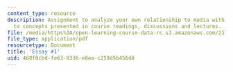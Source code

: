 ```yaml
---
content_type: resource
description: Assignment to analyze your own relationship to media with references
  to concepts presented in course readings, discussions and lectures.
file: /media/https%3A/open-learning-course-data-rc.s3.amazonaws.com/21l-015-introduction-to-media-studies-fall-2003/468f0cbdfe639336e8eac259d5b456d8_essay1media.pdf
file_type: application/pdf
resourcetype: Document
title: 'Essay #1'
uid: 468f0cbd-fe63-9336-e8ea-c259d5b456d8
---
```

